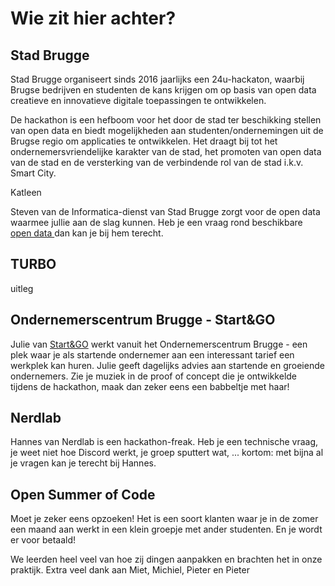 # Wie zit hier achter?

## Stad Brugge

Stad Brugge organiseert sinds 2016 jaarlijks een 24u-hackaton, waarbij Brugse bedrijven en studenten de kans krijgen om op basis van open data creatieve en innovatieve digitale toepassingen te ontwikkelen.

De hackathon is een hefboom voor het door de stad ter beschikking stellen van open data en biedt mogelijkheden aan studenten/ondernemingen uit de Brugse regio om applicaties te ontwikkelen. Het draagt bij tot het ondernemersvriendelijke karakter van de stad, het promoten van open data van de stad en de versterking van de verbindende rol van de stad i.k.v. Smart City.

Katleen 

Steven van de Informatica-dienst van Stad Brugge zorgt voor de open data waarmee jullie aan de slag kunnen. Heb je een vraag rond beschikbare [open data ](tools/the-open-data.md)dan kan je bij hem terecht. 

## TURBO

uitleg

## Ondernemerscentrum Brugge - Start&GO

Julie van [Start&GO](https://www.startandgo.be/) werkt vanuit het Ondernemerscentrum Brugge - een plek waar je als startende ondernemer aan een interessant tarief een werkplek kan huren. Julie geeft dagelijks advies aan startende en groeiende ondernemers. Zie je muziek in de proof of concept die je ontwikkelde tijdens de hackathon, maak dan zeker eens een babbeltje met haar!

## Nerdlab

Hannes van Nerdlab is een hackathon-freak. Heb je een technische vraag, je weet niet hoe Discord werkt, je groep sputtert wat, ... kortom: met bijna al je vragen kan je terecht bij Hannes.  



## Open Summer of Code

Moet je zeker eens opzoeken! Het is een soort klanten waar je in de zomer een maand aan werkt in een klein groepje met ander studenten. En je wordt er voor betaald!

We leerden heel veel van hoe zij dingen aanpakken en brachten het in onze praktijk. Extra veel dank aan Miet, Michiel, Pieter en Pieter

